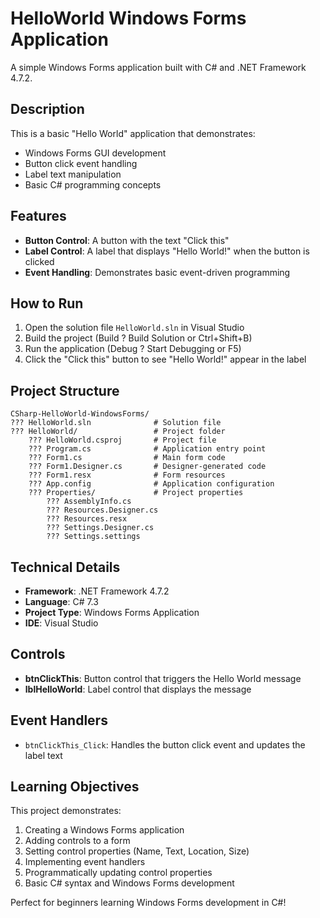 # HelloWorld Windows Forms Application

A simple Windows Forms application built with C# and .NET Framework 4.7.2.

## Description

This is a basic "Hello World" application that demonstrates:
- Windows Forms GUI development
- Button click event handling
- Label text manipulation
- Basic C# programming concepts

## Features

- **Button Control**: A button with the text "Click this"
- **Label Control**: A label that displays "Hello World!" when the button is clicked
- **Event Handling**: Demonstrates basic event-driven programming

## How to Run

1. Open the solution file `HelloWorld.sln` in Visual Studio
2. Build the project (Build ? Build Solution or Ctrl+Shift+B)
3. Run the application (Debug ? Start Debugging or F5)
4. Click the "Click this" button to see "Hello World!" appear in the label

## Project Structure

```
CSharp-HelloWorld-WindowsForms/
??? HelloWorld.sln              # Solution file
??? HelloWorld/                 # Project folder
    ??? HelloWorld.csproj       # Project file
    ??? Program.cs              # Application entry point
    ??? Form1.cs                # Main form code
    ??? Form1.Designer.cs       # Designer-generated code
    ??? Form1.resx              # Form resources
    ??? App.config              # Application configuration
    ??? Properties/             # Project properties
        ??? AssemblyInfo.cs
        ??? Resources.Designer.cs
        ??? Resources.resx
        ??? Settings.Designer.cs
        ??? Settings.settings
```

## Technical Details

- **Framework**: .NET Framework 4.7.2
- **Language**: C# 7.3
- **Project Type**: Windows Forms Application
- **IDE**: Visual Studio

## Controls

- **btnClickThis**: Button control that triggers the Hello World message
- **lblHelloWorld**: Label control that displays the message

## Event Handlers

- `btnClickThis_Click`: Handles the button click event and updates the label text

## Learning Objectives

This project demonstrates:
1. Creating a Windows Forms application
2. Adding controls to a form
3. Setting control properties (Name, Text, Location, Size)
4. Implementing event handlers
5. Programmatically updating control properties
6. Basic C# syntax and Windows Forms development

Perfect for beginners learning Windows Forms development in C#!